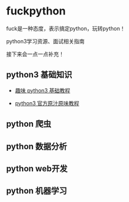 # fuckpython

fuck是一种态度，表示搞定python，玩转python！

python3学习资源、面试相关指南

接下来会一点一点补充！


## python3 基础知识

- [趣味 python3 基础教程](https://mp.weixin.qq.com/s?__biz=MzU2ODYzNTkwMg==&mid=2247483945&idx=1&sn=7d69d9098ca784369445f40d38aea6d0&chksm=fc8bbab8cbfc33ae8261af991bfed77acd55b6d047ce025e257c57bf52fe532895bd6243159f&scene=18#wechat_redirect)

- [python3 官方原汁原味教程](https://docs.python.org/zh-cn/3/tutorial/index.html)



## python 爬虫

## python 数据分析

## python web开发

## python 机器学习


